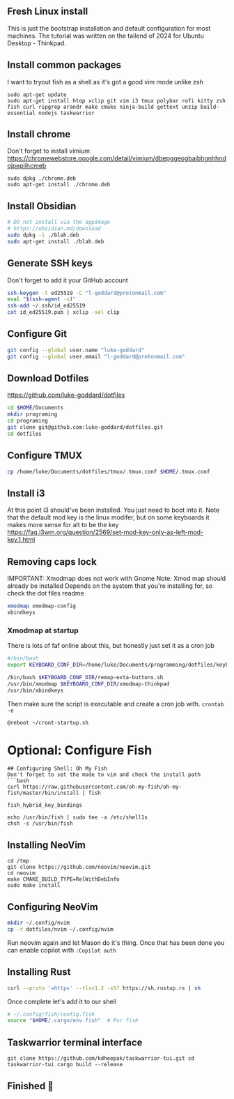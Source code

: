 ## Fresh Linux install 

This is just the bootstrap installation and default configuration for most machines. The tutorial was written on the tailend of 2024 for Ubuntu Desktop - Thinkpad.

## Install common packages 
I want to tryout fish as a shell as it's got a good vim mode unlike zsh
```
sudo apt-get update
sudo apt-get install htop xclip git vim i3 tmux polybar rofi kitty zsh fish curl ripgrep arandr make cmake ninja-build gettext unzip build-essential nodejs taskwarrior
```
## Install chrome
Don't forget to install vimium
https://chromewebstore.google.com/detail/vimium/dbepggeogbaibhgnhhndojpepiihcmeb
```
sudo dpkg ./chrome.deb
sudo apt-get install ./chrome.deb
```

## Install Obsidian
```bash
# DO not install via the appimage
# https://obsidian.md/download
sudo dpkg -i ./blah.deb
sudo apt-get install ./blah.deb
```

## Generate SSH keys
Don't forget to add it your GitHub account
```bash
ssh-keygen -t ed25519 -C "l-goddard@protonmail.com"
eval "$(ssh-agent -s)"
ssh-add ~/.ssh/id_ed25519
cat id_ed25519.pub | xclip -sel clip 
```

## Configure Git
```bash
git config --global user.name "luke-goddard"
git config --global user.email "l-goddard@protonmail.com"
```
## Download Dotfiles
https://github.com/luke-goddard/dotfiles
```bash 
cd $HOME/Documents
mkdir programing
cd programing
git clone git@github.com:luke-goddard/dotfiles.git
cd dotfiles
```
## Configure TMUX
```bash
cp /home/luke/Documents/dotfiles/tmux/.tmux.conf $HOME/.tmux.conf
```
## Install i3 
At this point i3 should've been installed. You just need to boot into it. 
Note that the default mod key is the linux modifer, but on some keyboards it makes more sense for alt to be the key
https://faq.i3wm.org/question/2569/set-mod-key-only-as-left-mod-key.1.html

## Removing caps lock
IMPORTANT: Xmodmap does not work with Gnome
Note: Xmod map should already be installed
Depends on the system that you're installing for, so check the dot files readme
```bash
xmodmap xmodmap-config
xbindkeys
```

### Xmodmap at startup
There is lots of faf online about this, but honestly just set it as a cron job
```bash
#/bin/bash
export KEYBOARD_CONF_DIR=/home/luke/Documents/programming/dotfiles/keyboard/thinkpad

/bin/bash $KEYBOARD_CONF_DIR/remap-exta-buttons.sh
/usr/bin/xmodmap $KEYBOARD_CONF_DIR/xmodmap-thinkpad
/usr/bin/xbindkeys
```
Then make sure the script is executable and create a cron job with. `crontab -e`

```cron
@reboot ~/cront-startup.sh
```
# Optional: Configure Fish
```
## Configuring Shell: Oh My Fish
Don't forget to set the mode to vim and check the install path
```bash
curl https://raw.githubusercontent.com/oh-my-fish/oh-my-fish/master/bin/install | fish

fish_hybrid_key_bindings

echo /usr/bin/fish | sudo tee -a /etc/shell1s
chsh -s /usr/bin/fish
```
## Installing NeoVim
```
cd /tmp
git clone https://github.com/neovim/neovim.git
cd neovim
make CMAKE_BUILD_TYPE=RelWithDebInfo
sudo make install
```

## Configuring NeoVim
```bash
mkdir ~/.config/nvim
cp -r dotfiles/nvim ~/.config/nvim
```

Run neovim again and let Mason do it's thing. Once that has been done you can enable copilot with
`:Copilot auth`

## Installing Rust

```bash
curl --proto '=https' --tlsv1.2 -sSf https://sh.rustup.rs | sh
```
Once complete let's add it to our shell

```bash
# ~/.config/fish/config.fish
source "$HOME/.cargo/env.fish"  # For fish
```

## Taskwarrior terminal interface

```
git clone https://github.com/kdheepak/taskwarrior-tui.git cd taskwarrior-tui cargo build --release
```


## Finished 🎊
